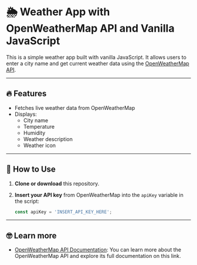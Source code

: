 # 🌦️ Weather App with OpenWeatherMap API and Vanilla JavaScript

This is a simple weather app built with vanilla JavaScript. It allows users to enter a city name and get current weather data using the [OpenWeatherMap API](https://openweathermap.org/).

---

## 🔥 Features

- Fetches live weather data from OpenWeatherMap  
- Displays:
  - City name
  - Temperature
  - Humidity
  - Weather description
  - Weather icon

---

## 👾 How to Use

1. **Clone or download** this repository.
2. **Insert your API key** from OpenWeatherMap into the `apiKey` variable in the script:

   ```js
   const apiKey = 'INSERT_API_KEY_HERE';

---

## 🤓 Learn more

- [OpenWeatherMap API Documentation](https://openweathermap.org/api): You can learn more about the OpenWeatherMap API and explore its full documentation on this link.
